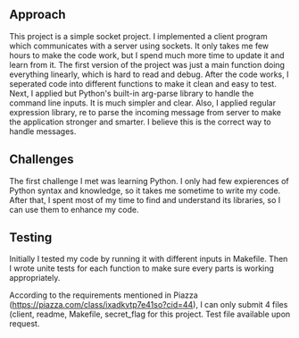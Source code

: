 ## Approach
This project is a simple socket project. I implemented a client program which communicates with a server using sockets. It only takes me few hours to make the code work, but I spend much more time to update it and learn from it. The first version of the project was just a main function doing everything linearly, which is hard to read and debug. After the code works, I seperated code into different functions to make it clean and easy to test. Next, I applied but Python's built-in arg-parse library to handle the command line inputs. It is much simpler and clear. Also, I applied regular expression library, re to parse the incoming message from server to make the application stronger and smarter. I believe this is the correct way to handle messages. 

## Challenges
The first challenge I met was learning Python. I only had few expierences of Python syntax and knowledge, so it takes me sometime to write my code. After that, I spent most of my time to find and understand its libraries, so I can use them to enhance my code.

## Testing
Initially I tested my code by running it with different inputs in Makefile. Then I wrote unite tests for each function to make sure every parts is working appropriately.

According to the requirements mentioned in Piazza (https://piazza.com/class/ixadkvtp7e41so?cid=44), I can only submit 4 files (client, readme, Makefile, secret_flag for this project. Test file available upon request.
